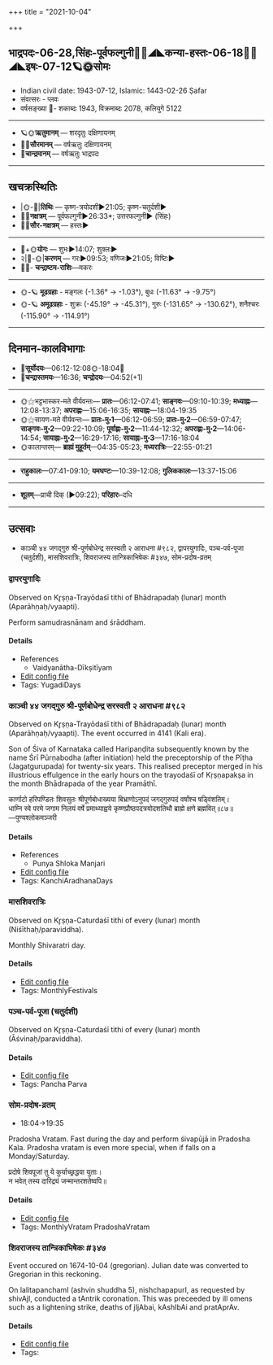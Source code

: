 +++
title = "2021-10-04"

+++
## भाद्रपदः-06-28,सिंहः-पूर्वफल्गुनी🌛🌌◢◣कन्या-हस्तः-06-18🌌🌞◢◣इषः-07-12🪐🌞सोमः
- Indian civil date: 1943-07-12, Islamic: 1443-02-26 Ṣafar
- संवत्सरः - प्लवः
- वर्षसङ्ख्या 🌛- शकाब्दः 1943, विक्रमाब्दः 2078, कलियुगे 5122
___________________
- 🪐🌞**ऋतुमानम्** — शरदृतुः दक्षिणायनम्
- 🌌🌞**सौरमानम्** — वर्षऋतुः दक्षिणायनम्
- 🌛**चान्द्रमानम्** — वर्षऋतुः भाद्रपदः
___________________


## खचक्रस्थितिः
- |🌞-🌛|**तिथिः** — कृष्ण-त्रयोदशी►21:05; कृष्ण-चतुर्दशी►  
- 🌌🌛**नक्षत्रम्** — पूर्वफल्गुनी►26:33*; उत्तरफल्गुनी► (सिंहः)  
- 🌌🌞**सौर-नक्षत्रम्** — हस्तः►  
___________________
- 🌛+🌞**योगः** — शुभः►14:07; शुक्लः►  
- २|🌛-🌞|**करणम्** — गरः►09:53; वणिजः►21:05; विष्टिः►  
- 🌌🌛- **चन्द्राष्टम-राशिः**—मकरः  
___________________
- 🌞-🪐 **मूढग्रहाः** - मङ्गलः (-1.36° → -1.03°), बुधः (-11.63° → -9.75°)
- 🌞-🪐 **अमूढग्रहाः** - शुक्रः (-45.19° → -45.31°), गुरुः (-131.65° → -130.62°), शनैश्चरः (-115.90° → -114.91°)
___________________


## दिनमान-कालविभागाः
- 🌅**सूर्योदयः**—06:12-12:08🌞️-18:04🌇  
- 🌛**चन्द्रास्तमयः**—16:36; **चन्द्रोदयः**—04:52(+1)  
___________________
- 🌞⚝भट्टभास्कर-मते वीर्यवन्तः— **प्रातः**—06:12-07:41; **साङ्गवः**—09:10-10:39; **मध्याह्नः**—12:08-13:37; **अपराह्णः**—15:06-16:35; **सायाह्नः**—18:04-19:35  
- 🌞⚝सायण-मते वीर्यवन्तः— **प्रातः-मु॰1**—06:12-06:59; **प्रातः-मु॰2**—06:59-07:47; **साङ्गवः-मु॰2**—09:22-10:09; **पूर्वाह्णः-मु॰2**—11:44-12:32; **अपराह्णः-मु॰2**—14:06-14:54; **सायाह्नः-मु॰2**—16:29-17:16; **सायाह्नः-मु॰3**—17:16-18:04  
- 🌞कालान्तरम्— **ब्राह्मं मुहूर्तम्**—04:35-05:23; **मध्यरात्रिः**—22:55-01:21  
___________________
- **राहुकालः**—07:41-09:10; **यमघण्टः**—10:39-12:08; **गुलिककालः**—13:37-15:06  
___________________
- **शूलम्**—प्राची दिक् (►09:22); **परिहारः**–दधि  
___________________

## उत्सवाः
- काञ्ची ४४ जगद्गुरु श्री-पूर्णबोधेन्द्र सरस्वती २ आराधना #९८२, द्वापरयुगादिः, पञ्च-पर्व-पूजा (चतुर्दशी), मासशिवरात्रिः, शिवराजस्य तान्त्रिकाभिषेकः #३४७, सोम-प्रदोष-व्रतम्
### द्वापरयुगादिः

Observed on Kr̥ṣṇa-Trayōdaśī tithi of Bhādrapadaḥ (lunar) month (Aparāhṇaḥ/vyaapti). 

Perform samudrasnānam and śrāddham.

#### Details
- References
  - Vaidyanātha-Dīkṣitīyam
- [Edit config file](https://github.com/jyotisham/adyatithi/blob/master/time_focus/yugAdiH/lunar_month/tithi/06/28/dvAparayugAdiH.toml)
- Tags: YugadiDays


### काञ्ची ४४ जगद्गुरु श्री-पूर्णबोधेन्द्र सरस्वती २ आराधना #९८२

Observed on Kr̥ṣṇa-Trayōdaśī tithi of Bhādrapadaḥ (lunar) month (Aparāhṇaḥ/vyaapti). The event occurred in 4141 (Kali era).  


Son of Śiva of Karnataka called Haripaṇḍita subsequently known by the name Śrī Pūrṇabodha (after initiation) held the preceptorship of the Pīṭha (Jagatgurupada) for twenty-six years. This realised preceptor merged in his illustrious effulgence in the early hours on the trayodaśī of Kṛṣṇapakṣa in the month Bhādrapada of the year Pramāthī.

कार्णाटो हरिपण्डितः शिवसुतः श्रीपूर्णबोधाख्यया बिभ्राणोऽनुपदं जगद्गुरुपदं वर्षांश्च षड्विंशतिम्।  
धाम्नि स्वे परमे जगाम निलयं वर्षे प्रमाथ्याह्वये कृष्णप्रौष्ठपदत्रयोदशतिथौ ब्राह्मे क्षणे ब्रह्मवित्॥८७॥  
—पुण्यश्लोकमञ्जरी



#### Details
- References
  - Punya Shloka Manjari
- [Edit config file](https://github.com/jyotisham/adyatithi/blob/master/mahApuruSha/kAnchI-maTha/lunar_month/tithi/06/28/kAJcI_44_jagadguru_zrI~pUrNabOdhEndra_sarasvatI_2_ArAdhanA.toml)
- Tags: KanchiAradhanaDays


### मासशिवरात्रिः

Observed on Kr̥ṣṇa-Caturdaśī tithi of every (lunar) month (Niśīthaḥ/paraviddha). 

Monthly Shivaratri day.

#### Details
- [Edit config file](https://github.com/jyotisham/adyatithi/blob/master/devatA/shaiva/lunar_month/tithi/00/29/mAsazivarAtriH.toml)
- Tags: MonthlyFestivals


### पञ्च-पर्व-पूजा (चतुर्दशी)

Observed on Kr̥ṣṇa-Caturdaśī tithi of every (lunar) month (Āśvinaḥ/paraviddha). 



#### Details
- [Edit config file](https://github.com/jyotisham/adyatithi/blob/master/devatA/devIparva/lunar_month/tithi/00/29/pancha-parva-4.toml)
- Tags: Pancha Parva


### सोम-प्रदोष-व्रतम्
- 18:04→19:35



Pradosha Vratam. Fast during the day and perform śivapūjā in Pradosha Kala. Pradosha vratam is even more special, when if falls on a Monday/Saturday.

प्रदोषे  शिवपूजां  तु  ये  कुर्याच्छ्रद्धया  युताः।  
न  भवेत्  तस्य  दारिद्र्यं  जन्मान्तरशतेष्वपि॥



#### Details
- [Edit config file](https://github.com/jyotisham/adyatithi/blob/master/time_focus/monthly/pradoSha/description_only/sOma-pradOSa-vratam.toml)
- Tags: MonthlyVratam PradoshaVratam


### शिवराजस्य तान्त्रिकाभिषेकः #३४७

Event occured on 1674-10-04 (gregorian). Julian date was converted to Gregorian in this reckoning. 

On lalitapanchamI (ashvin shuddha 5), nishchapapurI, as requested by shivAjI, conducted a tAntrik coronation. This was preceeded by ill omens such as a lightening strike, deaths of jIjAbai, kAshIbAi and pratAprAv.

#### Details
- [Edit config file](https://github.com/jyotisham/adyatithi/blob/master/mahApuruSha/xatra-later/julian/day/09/24/shivarAjasya_tAntrikAbhiShekaH.toml)
- Tags: 


